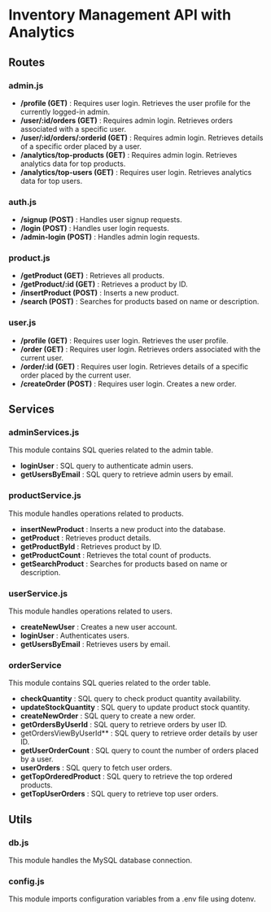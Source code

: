 # Inventory Management API with Analytics

## Routes
### admin.js
- **/profile (GET)** : Requires user login. Retrieves the user profile for the currently logged-in admin.
- **/user/:id/orders (GET)** : Requires admin login. Retrieves orders associated with a specific user.
- **/user/:id/orders/:orderid (GET)** : Requires admin login. Retrieves details of a specific order placed by a user.
- **/analytics/top-products (GET)** : Requires admin login. Retrieves analytics data for top products.
- **/analytics/top-users (GET)** : Requires user login. Retrieves analytics data for top users.

### auth.js
- **/signup (POST)** : Handles user signup requests.
- **/login (POST)** : Handles user login requests.
- **/admin-login (POST)** : Handles admin login requests.

### product.js
- **/getProduct (GET)** : Retrieves all products.
- **/getProduct/:id (GET)** : Retrieves a product by ID.
- **/insertProduct (POST)** : Inserts a new product.
- **/search (POST)** : Searches for products based on name or description.
### user.js
- **/profile (GET)** : Requires user login. Retrieves the user profile.
- **/order (GET)** : Requires user login. Retrieves orders associated with the current user.
- **/order/:id (GET)** : Requires user login. Retrieves details of a specific order placed by the current user.
- **/createOrder (POST)** : Requires user login. Creates a new order.

## Services
### adminServices.js
This module contains SQL queries related to the admin table.
- **loginUser** : SQL query to authenticate admin users.
- **getUsersByEmail** : SQL query to retrieve admin users by email.

### productService.js
This module handles operations related to products.
- **insertNewProduct** : Inserts a new product into the database.
- **getProduct** : Retrieves product details.
- **getProductById** : Retrieves product by ID.
- **getProductCount** : Retrieves the total count of products.
- **getSearchProduct** : Searches for products based on name or description.

### userService.js
This module handles operations related to users.
- **createNewUser** : Creates a new user account.
- **loginUser** : Authenticates users.
- **getUsersByEmail** : Retrieves users by email.

### orderService
This module contains SQL queries related to the order table.
- **checkQuantity** : SQL query to check product quantity availability.
- **updateStockQuantity** : SQL query to update product stock quantity.
- **createNewOrder** : SQL query to create a new order.
- **getOrdersByUserId** : SQL query to retrieve orders by user ID.
- getOrdersViewByUserId** : SQL query to retrieve order details by user ID.
- **getUserOrderCount** : SQL query to count the number of orders placed by a user.
- **userOrders** : SQL query to fetch user orders.
- **getTopOrderedProduct** : SQL query to retrieve the top ordered products.
- **getTopUserOrders** : SQL query to retrieve top user orders.

## Utils
### db.js
This module handles the MySQL database connection.
### config.js
This module imports configuration variables from a .env file using dotenv.
